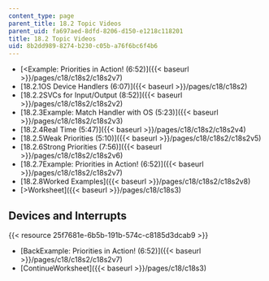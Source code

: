 ```yaml
---
content_type: page
parent_title: 18.2 Topic Videos
parent_uid: fa697aed-8dfd-8206-d150-e1218c118201
title: 18.2 Topic Videos
uid: 8b2dd989-8274-b230-c05b-a76f6bc6f4b6
---
```


*   [\<Example: Priorities in Action! (6:52)]({{< baseurl >}}/pages/c18/c18s2/c18s2v7)
*   [18.2.1OS Device Handlers (6:07)]({{< baseurl >}}/pages/c18/c18s2)
*   [18.2.2SVCs for Input/Output (8:52)]({{< baseurl >}}/pages/c18/c18s2/c18s2v2)
*   [18.2.3Example: Match Handler with OS (5:23)]({{< baseurl >}}/pages/c18/c18s2/c18s2v3)
*   [18.2.4Real Time (5:47)]({{< baseurl >}}/pages/c18/c18s2/c18s2v4)
*   [18.2.5Weak Priorities (5:10)]({{< baseurl >}}/pages/c18/c18s2/c18s2v5)
*   [18.2.6Strong Priorities (7:56)]({{< baseurl >}}/pages/c18/c18s2/c18s2v6)
*   [18.2.7Example: Priorities in Action! (6:52)]({{< baseurl >}}/pages/c18/c18s2/c18s2v7)
*   [18.2.8Worked Examples]({{< baseurl >}}/pages/c18/c18s2/c18s2v8)
*   [\>Worksheet]({{< baseurl >}}/pages/c18/c18s3)

Devices and Interrupts
----------------------

{{< resource 25f7681e-6b5b-191b-574c-c8185d3dcab9 >}}

*   [BackExample: Priorities in Action! (6:52)]({{< baseurl >}}/pages/c18/c18s2/c18s2v7)
*   [ContinueWorksheet]({{< baseurl >}}/pages/c18/c18s3)